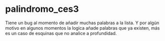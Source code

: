 # palindromo_ces3

Tiene un bug al momento de añadir muchas palabras a la lista. Y por algún motivo en algunos momentos la logica añade palabras que ya existen, más es un caso de esquinas que no analice a profundidad. 
